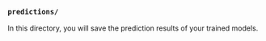 ### `predictions/`

In this directory, you will save the prediction results of your trained models.
